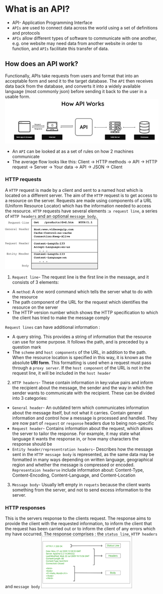 # What is an API?
* API- Application Programming Interface
* `APIs` are used to connect data across the world using a set of definitions and protocols
* `APIs` allow different types of software to communicate with one another, e.g. one website may need data from another website in order to function, and `APIs` facilitate this transfer of data.

## How does an API work?
Functionally, APIs take requests from users and format that into an acceptable form and send it to the target database. The `API` then receives data back from the database, and converts it into a widely available language (most commonly json) before sending it back to the user in a usable form.
![](api.png)
* An `API` can be looked at as a set of rules on how 2 machines communicate
* The average flow looks like this: Client -> HTTP methods -> API -> HTTP request -> Server -> Your data -> API -> JSON -> Client
### HTTP requests
A `HTTP` request is made by a client and sent to a named host which is located on a different server. The aim of the `HTTP` request is to get access to a resource on the server. Requests are made using components of a URL (Uniform Resource Locator) which has the information needed to access the resource. `HTTP` requests have several elements :`a request line`, a series of `HTTP headers` and an optional `message body`.
![](https_req_elements.png)
1) `Request line`- The request line is the first line in the message, and it consists of 3 elements:
* A `method`: A one word command which tells the server what to do with the resource
* The path component of the URL for the request which identifies the resource on the server
* The HTTP version number which shows the HTTP specification to which the client has tried to make the message comply

`Request lines` can have additional information :
* A query string. This provides a string of information that the resource can use for some purpose. It follows the path, and is preceded by a question mark
* The `scheme` and `host components` of the URL, in addition to the path. When the resource location is specified in this way, it is known as the absolute **URI form**. This formatting is used when a request must pass through a `proxy server`. If the `host component` of the URL is not in the request line, it will be included in the `host header`

2) `HTTP headers`- These contain information in key:value pairs and inform the recipient about the message, the sender and the way in which the sender wants to communicate with the recipient. These can be divided into 3 categories:
* `General header`- An outdated term which communicates information about the message itself, but not what it carries. Contain general information and control how a message is processed and handled. They are now part of `request` or `response` headers due to being non-specific
* `Request header`- Contains information about the request, which allows the server to tailor the response. For example, it may state what language it wants the response in, or how many characters the response should be
* `Entity header/representration headers`- Describes how the message sent in the `HTTP message body` is represented, as the same data may be formatted in many ways depending on written language, geographical region and whether the message is compressed or encoded. `Representaion headerse` include information about: Content-Type, Content-Encoding, Content-Language, and Content-Location 

3) `Message body`- Usually left empty in `requets` because the client wants something from the server, and not to send excess information to the server.

### HTTP responses
This is the servers response to the clients request. The response aims to provide the client with the requested information, to inform the client that the request has been carried out or to inform the client of any errors which my have occurred. The response comprises : the `status line`, `HTTP headers` and `message body`
![](http_res_elements.png)



